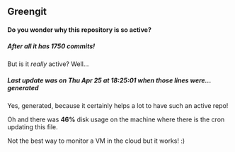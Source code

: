 ## Greengit

#### Do you wonder why this repository is so active?

##### After all it has 1750 commits!

But is it *really* active? Well...

##### Last update was on Thu Apr 25 at 18:25:01 when those lines were... generated

Yes, generated, because it certainly helps a lot to have such an active repo!

Oh and there was **46%** disk usage on the machine
where there is the cron updating this file.

Not the best way to monitor a VM in the cloud but it works! :)
